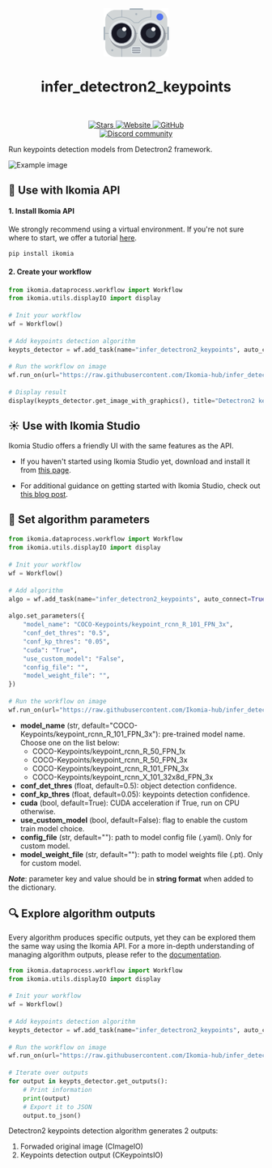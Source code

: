 <div align="center">
  <img src="https://raw.githubusercontent.com/Ikomia-hub/infer_detectron2_keypoints/main/icons/detectron2.png" alt="Algorithm icon">
  <h1 align="center">infer_detectron2_keypoints</h1>
</div>
<br />
<p align="center">
    <a href="https://github.com/Ikomia-hub/infer_detectron2_keypoints">
        <img alt="Stars" src="https://img.shields.io/github/stars/Ikomia-hub/infer_detectron2_keypoints">
    </a>
    <a href="https://app.ikomia.ai/hub/">
        <img alt="Website" src="https://img.shields.io/website/http/app.ikomia.ai/en.svg?down_color=red&down_message=offline&up_message=online">
    </a>
    <a href="https://github.com/Ikomia-hub/infer_detectron2_keypoints/blob/main/LICENSE.md">
        <img alt="GitHub" src="https://img.shields.io/github/license/Ikomia-hub/infer_detectron2_keypoints.svg?color=blue">
    </a>    
    <br>
    <a href="https://discord.com/invite/82Tnw9UGGc">
        <img alt="Discord community" src="https://img.shields.io/badge/Discord-white?style=social&logo=discord">
    </a> 
</p>

Run keypoints detection models from Detectron2 framework.

![Example image](https://raw.githubusercontent.com/Ikomia-hub/infer_detectron2_keypoints/feat/new_readme/images/rugby-result.jpg)

## :rocket: Use with Ikomia API

#### 1. Install Ikomia API

We strongly recommend using a virtual environment. If you're not sure where to start, we offer a tutorial [here](https://www.ikomia.ai/blog/a-step-by-step-guide-to-creating-virtual-environments-in-python).

```sh
pip install ikomia
```

#### 2. Create your workflow

```python
from ikomia.dataprocess.workflow import Workflow
from ikomia.utils.displayIO import display

# Init your workflow
wf = Workflow()

# Add keypoints detection algorithm
keypts_detector = wf.add_task(name="infer_detectron2_keypoints", auto_connect=True)

# Run the workflow on image
wf.run_on(url="https://raw.githubusercontent.com/Ikomia-hub/infer_detectron2_keypoints/main/images/rugby.jpg")

# Display result
display(keypts_detector.get_image_with_graphics(), title="Detectron2 keypoints")

```

## :sunny: Use with Ikomia Studio

Ikomia Studio offers a friendly UI with the same features as the API.

- If you haven't started using Ikomia Studio yet, download and install it from [this page](https://www.ikomia.ai/studio).

- For additional guidance on getting started with Ikomia Studio, check out [this blog post](https://www.ikomia.ai/blog/how-to-get-started-with-ikomia-studio).

## :pencil: Set algorithm parameters

```python
from ikomia.dataprocess.workflow import Workflow
from ikomia.utils.displayIO import display

# Init your workflow
wf = Workflow()

# Add algorithm
algo = wf.add_task(name="infer_detectron2_keypoints", auto_connect=True)

algo.set_parameters({
    "model_name": "COCO-Keypoints/keypoint_rcnn_R_101_FPN_3x",
    "conf_det_thres": "0.5",
    "conf_kp_thres": "0.05",
    "cuda": "True",
    "use_custom_model": "False",
    "config_file": "",
    "model_weight_file": "",
})

# Run the workflow on image
wf.run_on(url="https://raw.githubusercontent.com/Ikomia-hub/infer_detectron2_keypoints/main/images/rugby.jpg")
```

- **model_name** (str, default="COCO-Keypoints/keypoint_rcnn_R_101_FPN_3x"): pre-trained model name. Choose one on the list below:
    - COCO-Keypoints/keypoint_rcnn_R_50_FPN_1x
    - COCO-Keypoints/keypoint_rcnn_R_50_FPN_3x
    - COCO-Keypoints/keypoint_rcnn_R_101_FPN_3x
    - COCO-Keypoints/keypoint_rcnn_X_101_32x8d_FPN_3x
- **conf_det_thres** (float, default=0.5): object detection confidence.
- **conf_kp_thres** (float, default=0.05): keypoints detection confidence.
- **cuda** (bool, default=True): CUDA acceleration if True, run on CPU otherwise.
- **use_custom_model** (bool, default=False): flag to enable the custom train model choice.
- **config_file** (str, default=""): path to model config file (.yaml). Only for custom model.
- **model_weight_file** (str, default=""): path to model weights file (.pt). Only for custom model.

***Note***: parameter key and value should be in **string format** when added to the dictionary.

## :mag: Explore algorithm outputs

Every algorithm produces specific outputs, yet they can be explored them the same way using the Ikomia API. For a more in-depth understanding of managing algorithm outputs, please refer to the [documentation](https://ikomia-dev.github.io/python-api-documentation/advanced_guide/IO_management.html).

```python
from ikomia.dataprocess.workflow import Workflow
from ikomia.utils.displayIO import display

# Init your workflow
wf = Workflow()

# Add keypoints detection algorithm
keypts_detector = wf.add_task(name="infer_detectron2_keypoints", auto_connect=True)

# Run the workflow on image
wf.run_on(url="https://raw.githubusercontent.com/Ikomia-hub/infer_detectron2_keypoints/main/images/rugby.jpg")

# Iterate over outputs
for output in keypts_detector.get_outputs():
    # Print information
    print(output)
    # Export it to JSON
    output.to_json()
```

Detectron2 keypoints detection algorithm generates 2 outputs:

1. Forwaded original image (CImageIO)
2. Keypoints detection output (CKeypointsIO)